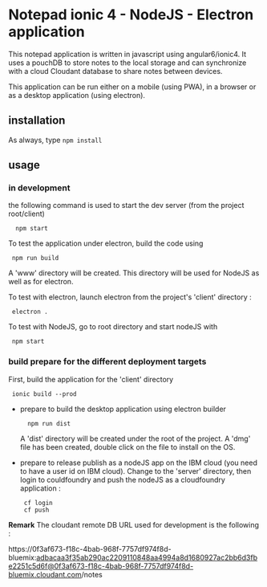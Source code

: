 # Notepad ionic 4 - NodeJS - Electron application
This notepad application is written in javascript using angular6/ionic4.
It uses a pouchDB to store notes to the local storage and can synchronize with a cloud Cloudant database to share notes between devices.

This application can be run either on a mobile (using PWA), in a browser or as a desktop application (using electron).

## installation
As always, type  `npm install`

## usage

### in development
the following command is used to start the dev server (from the project root/client)

      npm start

To test the application under electron, build the code using 

     npm run build

A 'www' directory will be created. This directory will be used for NodeJS as well as for electron.

To test with electron, launch electron from the project's 'client' directory :

     electron .

To test with NodeJS, go to root directory and start nodeJS with 

     npm start

### build prepare for the different deployment targets
First, build the application for the 'client' directory

     ionic build --prod

- prepare to build the desktop application using electron builder

        npm run dist

  A 'dist' directory will be created under the root of the project.
  A 'dmg' file has been created, double click on the file to install on the OS.

- prepare to release publish as a nodeJS app on the IBM cloud (you need to have a user id on IBM cloud).
Change to the 'server' directory, then login to couldfoundry and push the nodeJS as a cloudfoundry application :

       cf login
       cf push



**Remark**
The cloudant remote DB URL used for development is the following :

https://0f3af673-f18c-4bab-968f-7757df974f8d-bluemix:adbacaa3f35ab290ac2209110848aa4994a8d1680927ac2bb6d3fbe2251c5d6f@0f3af673-f18c-4bab-968f-7757df974f8d-bluemix.cloudant.com/notes